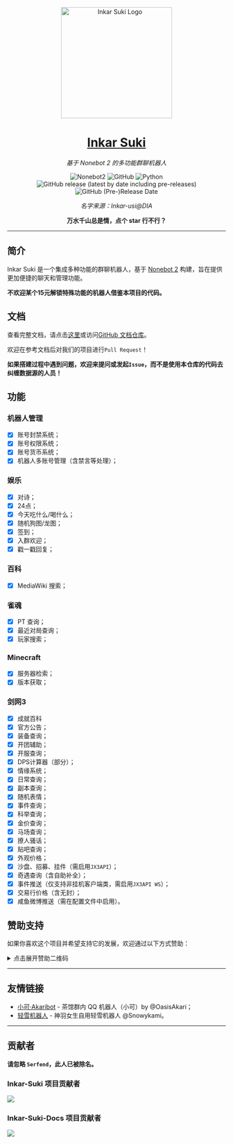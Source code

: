 <div align="center">

<img width="256" src="https://inkar-suki.codethink.cn/Inkar-Suki-Docs/img/Logo.jpg" alt="Inkar Suki Logo">

# [Inkar Suki](https://inkar-suki.codethink.cn)

_基于 Nonebot 2 的多功能群聊机器人_

![Nonebot2](https://img.shields.io/badge/Nonebot2-Release_v2.2.1-brightgreen)
![GitHub](https://img.shields.io/github/license/HornCopper/Inkar-Suki)
![Python](https://img.shields.io/badge/Python-3.10+-blue)
![GitHub release (latest by date including pre-releases)](https://img.shields.io/github/v/release/HornCopper/Inkar-Suki?include_prereleases)
![GitHub (Pre-)Release Date](https://img.shields.io/github/release-date-pre/HornCopper/Inkar-Suki)

_名字来源：Inkar-usi@DIA_

**万水千山总是情，点个 star 行不行？**

</div>

---

## 简介

Inkar Suki 是一个集成多种功能的群聊机器人，基于 [Nonebot 2](https://v2.nonebot.dev) 构建，旨在提供更加便捷的聊天和管理功能。

**不欢迎某个15元解锁特殊功能的机器人借鉴本项目的代码。**

## 文档

查看完整文档，请点击[这里](https://inkar-suki.codethink.cn/Inkar-Suki-Docs/)或访问[GitHub 文档仓库](https://github.com/HornCopper/Inkar-Suki-Docs)。

欢迎在参考文档后对我们的项目进行`Pull Request`！

**如果搭建过程中遇到问题，欢迎来提问或发起`Issue`，而不是使用本仓库的代码去纠缠数据源的人员！**

## 功能

### 机器人管理

- [x] 账号封禁系统；
- [x] 账号权限系统；
- [x] 账号货币系统；
- [x] 机器人多账号管理（含禁言等处理）；

### 娱乐

- [x] 对诗；
- [x] 24点；
- [x] 今天吃什么/喝什么；
- [x] 随机狗图/龙图；
- [x] 签到；
- [x] 入群欢迎；
- [x] 戳一戳回复；

### 百科

- [x] MediaWiki 搜索；

### 雀魂

- [x] PT 查询；
- [x] 最近对局查询；
- [x] 玩家搜索；

### Minecraft

- [x] 服务器检索；
- [x] 版本获取；

### 剑网3

- [x] 成就百科
- [x] 官方公告；
- [x] 装备查询；
- [x] 开团辅助；
- [x] 开服查询；
- [x] DPS计算器（部分）；
- [x] 情缘系统；
- [x] 日常查询；
- [x] 副本查询；
- [x] 随机表情；
- [x] 事件查询；
- [x] 科举查询；
- [x] 金价查询；
- [x] 马场查询；
- [x] 撩人骚话；
- [x] 贴吧查询；
- [x] 外观价格；
- [x] 沙盘、招募、挂件（需启用`JX3API`）；
- [x] 奇遇查询（含自助补全）；
- [x] 事件推送（仅支持非挂机客户端类，需启用`JX3API WS`）；
- [x] 交易行价格（含无封）；
- [x] 咸鱼微博推送（需在配置文件中启用）。

## 赞助支持

如果你喜欢这个项目并希望支持它的发展，欢迎通过以下方式赞助：

<details>
<summary>点击展开赞助二维码</summary>

<img src="https://inkar-suki.codethink.cn/Inkar-Suki-Docs/img/wechat_donate.jpg" height="300" alt="微信收款码">
<img src="https://inkar-suki.codethink.cn/Inkar-Suki-Docs/img/alipay_donate.png" height="300" alt="支付宝收款码">

</details>

---

## 友情链接

- [小可·Akaribot](https://github.com/Teahouse-Studios/akari-bot) - 茶馆群内 QQ 机器人（小可）by @OasisAkari；
- [轻雪机器人](https://bot.liteyuki.icu) - 神羽女生自用轻雪机器人 @Snowykami。

---

## 贡献者

**请忽略 `Serfend`，此人已被除名。**

### Inkar-Suki 项目贡献者

[![][contrib-image_iks]][contrib-link_iks]

### Inkar-Suki-Docs 项目贡献者

[![][contrib-image_iksdocs]][contrib-link_iksdocs]

[contrib-image_iks]: https://contrib.rocks/image?repo=HornCopper/Inkar-Suki

[contrib-link_iks]: https://github.com/HornCopper/Inkar-Suki/graphs/contributors

[contrib-image_iksdocs]: https://contrib.rocks/image?repo=codethink-cn/Inkar-Suki-Docs

[contrib-link_iksdocs]: https://github.com/codethink-cn/Inkar-Suki-Docs/graphs/contributors
